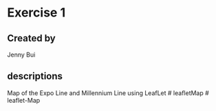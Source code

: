 # Exercise 1
## Created by
Jenny Bui

## descriptions
Map of the Expo Line and Millennium Line using LeafLet #   l e a f l e t M a p  
 #   l e a f l e t - M a p  
 